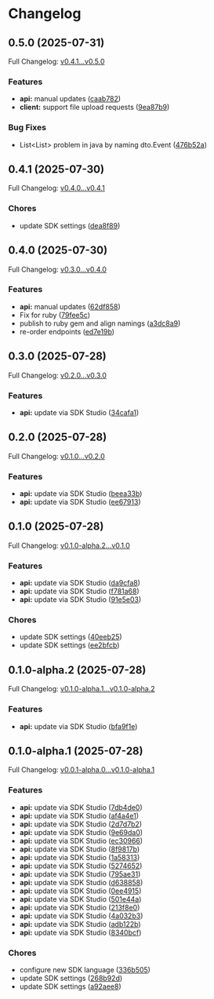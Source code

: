# Changelog

## 0.5.0 (2025-07-31)

Full Changelog: [v0.4.1...v0.5.0](https://github.com/nextbillion-ai/nextbillion-sdk-python/compare/v0.4.1...v0.5.0)

### Features

* **api:** manual updates ([caab782](https://github.com/nextbillion-ai/nextbillion-sdk-python/commit/caab782697a9c294d99f1f6321ae4a2d28fd1374))
* **client:** support file upload requests ([9ea87b9](https://github.com/nextbillion-ai/nextbillion-sdk-python/commit/9ea87b908cea6e3819c53c29d50c10ad243e7998))


### Bug Fixes

* List&lt;List&gt; problem in java by naming dto.Event ([476b52a](https://github.com/nextbillion-ai/nextbillion-sdk-python/commit/476b52a0b96be073bd7912811d05fde7dea4dabe))

## 0.4.1 (2025-07-30)

Full Changelog: [v0.4.0...v0.4.1](https://github.com/nextbillion-ai/nextbillion-sdk-python/compare/v0.4.0...v0.4.1)

### Chores

* update SDK settings ([dea8f89](https://github.com/nextbillion-ai/nextbillion-sdk-python/commit/dea8f898f1e64efd11f6b2b79bd49eafb14688db))

## 0.4.0 (2025-07-30)

Full Changelog: [v0.3.0...v0.4.0](https://github.com/nextbillion-ai/nextbillion-sdk-python/compare/v0.3.0...v0.4.0)

### Features

* **api:** manual updates ([62df858](https://github.com/nextbillion-ai/nextbillion-sdk-python/commit/62df8580dcaf879b9924e8008b6b83580963a68b))
* Fix for ruby ([79fee5c](https://github.com/nextbillion-ai/nextbillion-sdk-python/commit/79fee5ce0570902d53464efc1e5505ebf36f140c))
* publish to ruby gem and align namings ([a3dc8a9](https://github.com/nextbillion-ai/nextbillion-sdk-python/commit/a3dc8a900b00cf5d96cefa1fcd3fd12002dccafc))
* re-order endpoints ([ed7e19b](https://github.com/nextbillion-ai/nextbillion-sdk-python/commit/ed7e19b115a1108fdb7e4d5f2d1d6383b8e8ca6c))

## 0.3.0 (2025-07-28)

Full Changelog: [v0.2.0...v0.3.0](https://github.com/nextbillion-ai/nextbillion-sdk-python/compare/v0.2.0...v0.3.0)

### Features

* **api:** update via SDK Studio ([34cafa1](https://github.com/nextbillion-ai/nextbillion-sdk-python/commit/34cafa1917a7d1e69a178690857f2c615e7d0f62))

## 0.2.0 (2025-07-28)

Full Changelog: [v0.1.0...v0.2.0](https://github.com/nextbillion-ai/nextbillion-sdk-python/compare/v0.1.0...v0.2.0)

### Features

* **api:** update via SDK Studio ([beea33b](https://github.com/nextbillion-ai/nextbillion-sdk-python/commit/beea33b0e166caee6359fdd40fa4d94073be0e1e))
* **api:** update via SDK Studio ([ee67913](https://github.com/nextbillion-ai/nextbillion-sdk-python/commit/ee67913fd64767c8e79ac7af3c8ad3ac85da92fe))

## 0.1.0 (2025-07-28)

Full Changelog: [v0.1.0-alpha.2...v0.1.0](https://github.com/nextbillion-ai/nextbillion-sdk-python/compare/v0.1.0-alpha.2...v0.1.0)

### Features

* **api:** update via SDK Studio ([da9cfa8](https://github.com/nextbillion-ai/nextbillion-sdk-python/commit/da9cfa87ba2121209f66f7ef25f3e863bf147da7))
* **api:** update via SDK Studio ([f781a68](https://github.com/nextbillion-ai/nextbillion-sdk-python/commit/f781a68a66acf68b2d5cdd1698f0856e6b35dfae))
* **api:** update via SDK Studio ([91e5e03](https://github.com/nextbillion-ai/nextbillion-sdk-python/commit/91e5e03cb19ee39d96607e598e70b0799fb60c87))


### Chores

* update SDK settings ([40eeb25](https://github.com/nextbillion-ai/nextbillion-sdk-python/commit/40eeb25fb398c97eba062957bfca9e9883d163f6))
* update SDK settings ([ee2bfcb](https://github.com/nextbillion-ai/nextbillion-sdk-python/commit/ee2bfcb9f1926c490d13393c9e3683c3d11e1b6d))

## 0.1.0-alpha.2 (2025-07-28)

Full Changelog: [v0.1.0-alpha.1...v0.1.0-alpha.2](https://github.com/nextbillion-ai/nextbillion-sdk-python/compare/v0.1.0-alpha.1...v0.1.0-alpha.2)

### Features

* **api:** update via SDK Studio ([bfa9f1e](https://github.com/nextbillion-ai/nextbillion-sdk-python/commit/bfa9f1e2268d60eef0186e7a369e76e1c892d45c))

## 0.1.0-alpha.1 (2025-07-28)

Full Changelog: [v0.0.1-alpha.0...v0.1.0-alpha.1](https://github.com/nextbillion-ai/nextbillion-sdk-python/compare/v0.0.1-alpha.0...v0.1.0-alpha.1)

### Features

* **api:** update via SDK Studio ([7db4de0](https://github.com/nextbillion-ai/nextbillion-sdk-python/commit/7db4de05d06d2e0b4d9a2cb5d936a8d594fbd45e))
* **api:** update via SDK Studio ([af4a4e1](https://github.com/nextbillion-ai/nextbillion-sdk-python/commit/af4a4e1dcb35063fe690209d09488a3bcbbf6f2a))
* **api:** update via SDK Studio ([2d7d7b2](https://github.com/nextbillion-ai/nextbillion-sdk-python/commit/2d7d7b2544ecd70b6c3f1e74c8c5f4760527da24))
* **api:** update via SDK Studio ([9e69da0](https://github.com/nextbillion-ai/nextbillion-sdk-python/commit/9e69da05cb56954600f26c7efdce4112d41bb982))
* **api:** update via SDK Studio ([ec30966](https://github.com/nextbillion-ai/nextbillion-sdk-python/commit/ec30966e6cefe4e47042eacb31245d78823097ac))
* **api:** update via SDK Studio ([8f9817b](https://github.com/nextbillion-ai/nextbillion-sdk-python/commit/8f9817b249e2c335388eea2b207b2aec073aa483))
* **api:** update via SDK Studio ([1a58313](https://github.com/nextbillion-ai/nextbillion-sdk-python/commit/1a58313f88a98541eecda1f732051f3ed3cf9985))
* **api:** update via SDK Studio ([5274652](https://github.com/nextbillion-ai/nextbillion-sdk-python/commit/52746522fe2999bf34af34c00fac0067bbf5f497))
* **api:** update via SDK Studio ([795ae31](https://github.com/nextbillion-ai/nextbillion-sdk-python/commit/795ae3119cec0b342a22d793438a53f6302106d8))
* **api:** update via SDK Studio ([d638858](https://github.com/nextbillion-ai/nextbillion-sdk-python/commit/d6388586d5b849960b556a1ef17befe104af10e8))
* **api:** update via SDK Studio ([0ee4915](https://github.com/nextbillion-ai/nextbillion-sdk-python/commit/0ee4915c4fa9356adfe99abdf4fce1f77cdb515f))
* **api:** update via SDK Studio ([501e44a](https://github.com/nextbillion-ai/nextbillion-sdk-python/commit/501e44ad9e7a7dac6ef6815d44749bbfd251520b))
* **api:** update via SDK Studio ([213f8e0](https://github.com/nextbillion-ai/nextbillion-sdk-python/commit/213f8e058c7bbd97aaa536d01090ae5a6fa49cc4))
* **api:** update via SDK Studio ([4a032b3](https://github.com/nextbillion-ai/nextbillion-sdk-python/commit/4a032b347dcf068449f7e950ff9dda83899ff59d))
* **api:** update via SDK Studio ([adb122b](https://github.com/nextbillion-ai/nextbillion-sdk-python/commit/adb122b947a235f8775404a7f852c0d91015dff3))
* **api:** update via SDK Studio ([8340bcf](https://github.com/nextbillion-ai/nextbillion-sdk-python/commit/8340bcf8e4ba9b769f79788bf77ec50529825e1e))


### Chores

* configure new SDK language ([336b505](https://github.com/nextbillion-ai/nextbillion-sdk-python/commit/336b505ae05e26842d3fdd2518c253001bc21d02))
* update SDK settings ([268b92d](https://github.com/nextbillion-ai/nextbillion-sdk-python/commit/268b92dcc2db9bb16f7e777b4a1c4b1bedad965b))
* update SDK settings ([a92aee8](https://github.com/nextbillion-ai/nextbillion-sdk-python/commit/a92aee8914855da3fa259d31e81de56291c536a0))
